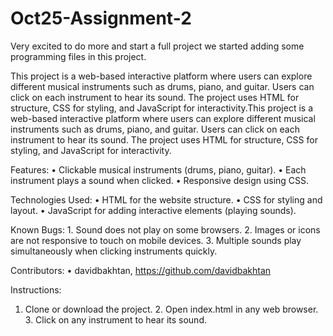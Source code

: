 # Oct25-Assignment-2
Very excited to do more and start a full project we started adding some programming files in this project.

This project is a web-based interactive platform where users can explore different musical instruments such as drums, piano, and guitar. Users can click on each instrument to hear its sound. The project uses HTML for structure, CSS for styling, and JavaScript for interactivity.This project is a web-based interactive platform where users can explore different musical instruments such as drums, piano, and guitar. Users can click on each instrument to hear its sound. The project uses HTML for structure, CSS for styling, and JavaScript for interactivity.

Features:
  •	Clickable musical instruments (drums, piano, guitar).
	•	Each instrument plays a sound when clicked.
	•	Responsive design using CSS.

Technologies Used:
  •	HTML for the website structure.
	•	CSS for styling and layout.
	•	JavaScript for adding interactive elements (playing sounds).

Known Bugs:
  1.⁠ ⁠Sound does not play on some browsers.
	2.	Images or icons are not responsive to touch on mobile devices.
	3.	Multiple sounds play simultaneously when clicking instruments quickly.

Contributors:
  •	davidbakhtan, https://github.com/davidbakhtan

Instructions:
  1.	Clone or download the project.
	2.	Open index.html in any web browser.
	3.	Click on any instrument to hear its sound.
